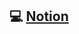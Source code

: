 ## 💻 [Notion](https://www.notion.so/Desafio-02-Adicionando-edi-o-e-alertas-800f949f3915496d8238031a8239124b)
